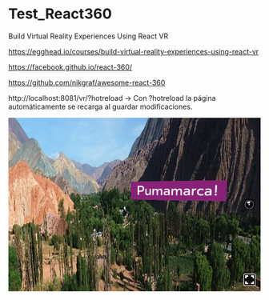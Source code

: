 # Test_React360
Build Virtual Reality Experiences Using React VR

https://egghead.io/courses/build-virtual-reality-experiences-using-react-vr


https://facebook.github.io/react-360/


https://github.com/nikgraf/awesome-react-360



http://localhost:8081/vr/?hotreload  -> Con ?hotreload la página automáticamente se recarga al guardar modificaciones.

![](preview.png?raw=true)
